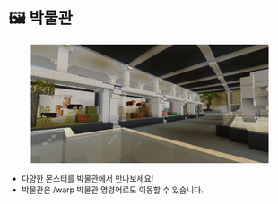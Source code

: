 # 🖼️ 박물관

<figure><img src="../../../.gitbook/assets/image (8).png" alt=""><figcaption></figcaption></figure>

* 다양한 몬스터를 박물관에서 만나보세요!
* 박물관은 /warp 박물관 명령어로도 이동할 수 있습니다.
